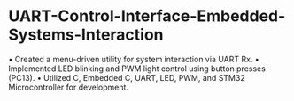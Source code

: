 # UART-Control-Interface-Embedded-Systems-Interaction
• Created a menu-driven utility for system interaction via UART Rx. • Implemented LED blinking and PWM light control using button presses (PC13). • Utilized C, Embedded C, UART, LED, PWM, and STM32 Microcontroller for development.
